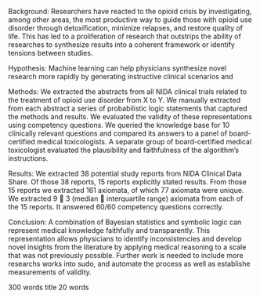 Background: Researchers have reacted to the opioid crisis by investigating, among other areas, the most productive way to guide those with opioid use disorder through detoxification, minimize relapses, and restore quality of life. This has led to a proliferation of research that outstrips the ability of researches to synthesize results into a coherent framework or identify tensions between studies. 

Hypothesis: Machine learning can help physicians synthesize novel research more rapidly by generating instructive clinical scenarios and 

Methods: We extracted the abstracts from all NIDA clinical trials related to the treatment of opioid use disorder from X to Y. We manually extracted from each abstract a series of probabilistic logic statements that captured the methods and results. We evaluated the validity of these representations using competency questions. We queried the knowledge base for 10 clinically relevant questions and compared its answers to a panel of board-certified medical toxicologists. A separate group of board-certified medical toxicologist evaluated the plausibility and faithfulness of the algorithm’s instructions.   

Results: We extracted 38 potential study reports from NIDA Clinical Data Share. Of those 38 reports, 15 reports explicitly stated results. From those 15 reports we extracted 161 axiomata, of which 77 axiomata were unique. We extracted 9  3 (median  interquartile range) axiomata from each of the 15 reports. It answered 60/60 competency questions correctly. 

Conclusion: A combination of Bayesian statistics and symbolic logic can represent medical knowledge faithfully and transparently. This representation allows physicians to identify inconsistencies and develop novel insights from the literature by applying medical reasoning to a scale that was not previously possible. Further work is needed to include more researchs works into sudo, and automate the process as well as establishe measurements of validity. 


300 words
title 20 words
